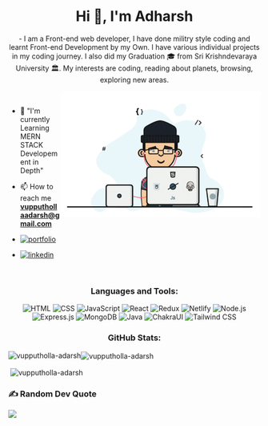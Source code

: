 <h1 align="center">Hi 👋, I'm Adharsh</h1>
<p align="center">- I am a Front-end web developer, I have done militry style coding and learnt Front-end Development by my Own. I have various individual projects in my coding journey.
    I also did my Graduation 🎓 from Sri Krishndevaraya University 🏛. 
     My interests are coding, reading about planets, browsing, exploring new areas.
   </p>

<img align="right" width="400" src="https://raw.githubusercontent.com/SandunWebDev/SandunWebDev/main/assets/developer_coding_1.gif" alt="">

<br>

- 🌱 "I'm currently Learning  MERN STACK Developement in Depth"

- 📫 How to reach me **vupputhollaadarsh@gmail.com**
  
- [![portfolio](https://img.shields.io/badge/my_portfolio-000?style=for-the-badge&logo=ko-fi&logoColor=white)](https://vupputholla-adarsh.github.io/)
  
- [![linkedin](https://img.shields.io/badge/linkedin-0A66C2?style=for-the-badge&logo=linkedin&logoColor=white)](https://www.linkedin.com/in/vupputholla-adarsh-8198a4291/)


<br>
<h3 align="center">Languages and Tools:</h3>
<p align="center"> 
    <img src="https://img.shields.io/badge/HTML5-E34F26?style=for-the-badge&logo=html5&logoColor=white" width="100" height="35" alt="HTML"/>
    <img src="https://img.shields.io/badge/CSS3-1572B6?style=for-the-badge&logo=css3&logoColor=white" width="100" height="35" alt="CSS"/>
    <img src="https://img.shields.io/badge/JavaScript-F7DF1E?style=for-the-badge&logo=javascript&logoColor=black" width="100" height="35" alt="JavaScript"/>
    <img src="https://img.shields.io/badge/React-20232A?style=for-the-badge&logo=react&logoColor=61DAFB" width="100" height="35" alt="React"/>
    <img src="https://img.shields.io/badge/Redux-593D88?style=for-the-badge&logo=redux&logoColor=white" width="100" height="35" alt="Redux"/>
    <img src="https://img.shields.io/badge/Netlify-319795?style=for-the-badge&logo=netlify&logoColor=white" alt="Netlify">
    <img src="https://img.shields.io/badge/Node.js-43853D?style=for-the-badge&logo=node.js&logoColor=white" width="100" height="35" alt="Node.js"/>
    <img src="https://img.shields.io/badge/Express.js-404D59?style=for-the-badge" width="100" height="35" alt="Express.js"/>
    <img src="https://img.shields.io/badge/MongoDB-4EA94B?style=for-the-badge&logo=mongodb&logoColor=white" width="100" height="35" alt="MongoDB"/>
    <img src="https://img.shields.io/badge/java-%23ED8B00.svg?style=for-the-badge&logo=openjdk&logoColor=white" alt="Java">
    <img src="https://img.shields.io/badge/Chakra--UI-319795?style=for-the-badge&logo=chakra-ui&logoColor=white" alt="ChakraUI">
<!--     <img src="https://img.shields.io/badge/Vercel-404D59?style=for-the-badge" width="100" height="35" alt="Vercel"/> -->
<!--     <img src="https://img.shields.io/badge/Render-404D59?style=for-the-badge" width="100" height="35" alt="Render"/> -->
<!--     <img src="https://img.shields.io/badge/Next.js-000000?style=for-the-badge&logo=next.js&logoColor=white" alt="Next.js"> -->
    <img src="https://img.shields.io/badge/Tailwind_CSS-38B2AC?style=for-the-badge&logo=tailwind-css&logoColor=white" alt="Tailwind CSS"> 

</p>
</p>

<h3 align="center">GitHub Stats:</h3>
<p><img align="left" src="https://github-readme-stats.vercel.app/api/top-langs?username=vupputholla-adarsh&show_icons=true&locale=en&layout=compact" alt="vupputholla-adarsh" /></p>

<p><img align="center" src="https://github-readme-streak-stats.herokuapp.com/?user=vupputholla-adarsh&" alt="vupputholla-adarsh" /></p>

<p>&nbsp;<img align="center" src="https://github-readme-stats.vercel.app/api?username=vupputholla-adarsh&show_icons=true&locale=en" alt="vupputholla-adarsh" /></p>




### ✍️ Random Dev Quote
![](https://quotes-github-readme.vercel.app/api?type=horizontal&theme=radical&align=center)

